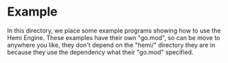 Example
=======

In this directory, we place some example programs showing how to use the Hemi
Engine. These examples have their own "go.mod", so can be move to anywhere you
like, they don't depend on the "hemi/" directory they are in because they use
the dependency what their "go.mod" specified.
